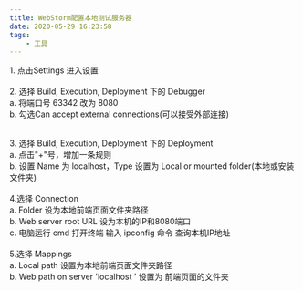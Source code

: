 ```yaml
---
title: WebStorm配置本地测试服务器
date: 2020-05-29 16:23:58
tags:
    - 工具
---
```


1.﻿﻿ 点击Settings 进入设置<br />
<br />2.﻿﻿ 选择 Build, Execution, Deployment 下的 Debugger<br />a. 将端口号 63342 改为 8080<br />b. 勾选Can accept external connections(可以接受外部连接)<br />
<!--more-->
<br />3. 选择 Build, Execution, Deployment 下的 Deployment<br />a. 点击"+"号，增加一条规则<br />b. 设置 Name 为 localhost，Type 设置为 Local or mounted folder(本地或安装文件夹)<br />
<br />4.选择 Connection<br />a. Folder 设为本地前端页面文件夹路径<br />b. Web server root URL 设为本机的IP和8080端口<br />c. 电脑运行 cmd 打开终端 输入 ipconfig 命令 查询本机IP地址<br />
<br />5.选择 Mappings<br />a. Local path 设置为本地前端页面文件夹路径<br />b. Web path on server 'localhost ' 设置为 前端页面的文件夹

